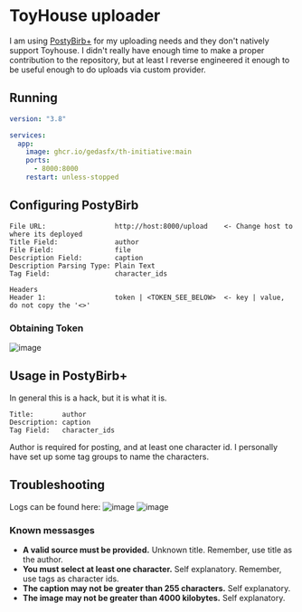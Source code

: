 # ToyHouse uploader

I am using [PostyBirb+](https://github.com/mvdicarlo/postybirb-plus) for my uploading needs and they don't natively support Toyhouse. I didn't really have enough time to make a proper contribution to the repository, but at least I reverse engineered it enough to be useful enough to do uploads via custom provider.

## Running

```yml
version: "3.8"

services:
  app:
    image: ghcr.io/gedasfx/th-initiative:main
    ports:
      - 8000:8000
    restart: unless-stopped
```

## Configuring PostyBirb

```
File URL:                 http://host:8000/upload    <- Change host to where its deployed
Title Field:              author
File Field:               file
Description Field:        caption
Description Parsing Type: Plain Text
Tag Field:                character_ids

Headers
Header 1:                 token | <TOKEN_SEE_BELOW>  <- key | value, do not copy the '<>'
```

###

### Obtaining Token

![image](https://github.com/GedasFX/th-initiative/assets/8672277/d49a6eda-3ba5-486d-83dc-b83f55ce5392)

## Usage in PostyBirb+

In general this is a hack, but it is what it is.

```
Title:       author
Description: caption
Tag Field:   character_ids
```

Author is required for posting, and at least one character id. I personally have set up some tag groups to name the characters.

## Troubleshooting

Logs can be found here:
![image](https://github.com/GedasFX/th-initiative/assets/8672277/4e3cc7ae-8fe4-40ff-9f1c-e4d418e9e39c)
![image](https://github.com/GedasFX/th-initiative/assets/8672277/423ed1f5-5b5a-42f5-a753-a15a3b34ed92)

### Known messasges

* **A valid source must be provided.** Unknown title. Remember, use title as the author.
* **You must select at least one character.** Self explanatory. Remember, use tags as character ids.
* **The caption may not be greater than 255 characters.** Self explanatory.
* **The image may not be greater than 4000 kilobytes.** Self explanatory.

